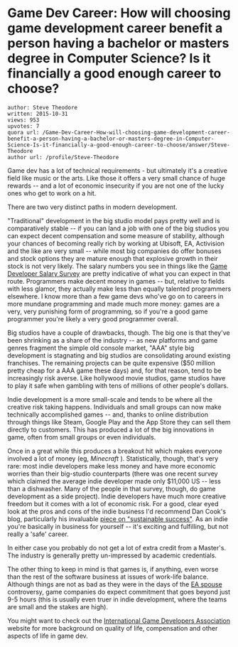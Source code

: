 # Game Dev Career: How will choosing game development career benefit a person having a bachelor or masters degree in Computer Science? Is it financially a good enough career to choose?

	author: Steve Theodore
	written: 2015-10-31
	views: 953
	upvotes: 7
	quora url: /Game-Dev-Career-How-will-choosing-game-development-career-benefit-a-person-having-a-bachelor-or-masters-degree-in-Computer-Science-Is-it-financially-a-good-enough-career-to-choose/answer/Steve-Theodore
	author url: /profile/Steve-Theodore


Game dev has a lot of technical requirements - but ultimately it's a creative field like music or the arts. Like those it offers a very small chance of huge rewards -- and a lot of economic insecurity if you are not one of the lucky ones who get to work on a hit. 

There are two very distinct paths in modern development. 

 "Traditional" development in the big studio model pays pretty well and is comparatively stable -- if you can land a job with one of the big studios you can expect decent compensation and some measure of stability, although your chances of becoming really rich by working at Ubisoft, EA, Activision and the like are very small -- while most big companies do offer bonuses and stock options they are mature enough that explosive growth in their stock is not very likely. The salary numbers you see in things like the [Game Developer Salary Survey](http://www.gamesetwatch.com/2014/09/05/GAMA14_ACG_SalarySurvey_F.pdf) are pretty indicative of what you can expect in that route. Programmers make decent money in games -- but, relative to fields with less glamor, they actually make less than equally talented programmers elsewhere. I know more than a few game devs who've go on to careers in more mundane programming and made much more money: games are a very, very punishing form of programming, so if you're a good game programmer you're likely a very good programmer overall.

Big studios have a couple of drawbacks, though. The big one is that they've been shrinking as a share of the industry -- as new platforms and game genres fragment the simple old console market, "AAA" style big development is stagnating and big studios are consolidating around existing franchises. The remaining projects can be quite expensive ($50 million pretty cheap for a AAA game these days) and, for that reason, tend to be increasingly risk averse. Like hollywood movie studios, game studios have to play it safe when gambling with tens of millions of other people's dollars.

Indie development is a more small-scale and tends to be where all the creative risk taking happens. Individuals and small groups can now make technically accomplished games -- and, thanks to online distribution through things like Steam, Google Play and the App Store they can sell them directly to customers. This has produced a lot of the big innovations in game, often from small groups or even individuals.

Once in a great while this produces a breakout hit which makes everyone involved a lot of money (eg, _Minecraft_ ). Statistically, though, that's very rare: most indie developers make less money and have more economic worries than their big-studio counterparts (there was one recent survey which claimed the average indie developer made only $11,000 US -- less than a dishwasher. Many of the people in that survey, though, do game development as a side project). Indie developers have much more creative freedom but it comes with a lot of economic risk. For a good, clear eyed look at the pros and cons of the indie business I'd recommend Dan Cook's blog, particularly his invaluable [piece on "sustainable success"](http://www.lostgarden.com/). As an indie you're basically in business for yourself -- it's exciting and fulfilling, but not really a 'safe' career. 

In either case you probably do not get a lot of extra credit from a Master's. The industry is generally pretty un-impressed by academic credentials.

The other thing to keep in mind is that games is, if anything, even worse than the rest of the software business at issues of work-life balance. Although things are not as bad as they were in the days of the [EA spouse](http://ea-spouse.livejournal.com/274.html) controversy, game companies do expect commitment that goes beyond just 9-5 hours (this is usually even truer in indie development, where the teams are small and the stakes are high). 

You might want to check out the [International Game Developers Association ](http://www.igda.org/)website for more background on quality of life, compensation and other aspects of life in game dev.

